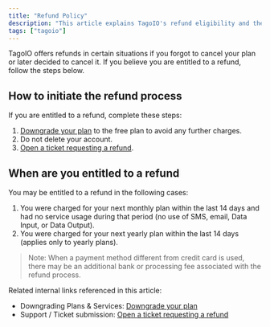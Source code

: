 ```yaml
---
title: "Refund Policy"
description: "This article explains TagoIO's refund eligibility and the steps to request a refund, including required actions before requesting and conditions that determine entitlement."
tags: ["tagoio"]
---
```


TagoIO offers refunds in certain situations if you forgot to cancel your plan or later decided to cancel it. If you believe you are entitled to a refund, follow the steps below.

## How to initiate the refund process

If you are entitled to a refund, complete these steps:

1. [Downgrade your plan](link-to-downgrade-your-plan) to the free plan to avoid any further charges.  
2. Do not delete your account.  
3. [Open a ticket requesting a refund](link-to-open-a-ticket).

## When are you entitled to a refund

You may be entitled to a refund in the following cases:

1. You were charged for your next monthly plan within the last 14 days and had no service usage during that period (no use of SMS, email, Data Input, or Data Output).  
2. You were charged for your next yearly plan within the last 14 days (applies only to yearly plans).

> Note: When a payment method different from credit card is used, there may be an additional bank or processing fee associated with the refund process.

Related internal links referenced in this article:
- Downgrading Plans & Services: [Downgrade your plan](link-to-downgrade-your-plan)  
- Support / Ticket submission: [Open a ticket requesting a refund](link-to-open-a-ticket)